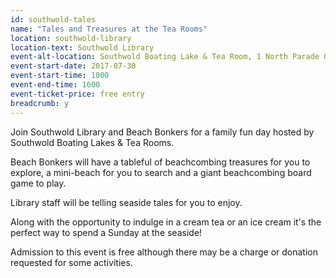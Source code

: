 ```yaml
---
id: southwold-tales
name: "Tales and Treasures at the Tea Rooms"
location: southwold-library
location-text: Southwold Library
event-alt-location: Southwold Boating Lake & Tea Room, 1 North Parade Gardens, Southwold, IP18 6BW
event-start-date: 2017-07-30
event-start-time: 1000
event-end-time: 1600
event-ticket-price: free entry
breadcrumb: y
---
```


Join Southwold Library and Beach Bonkers for a family fun day hosted by Southwold Boating Lakes & Tea Rooms.

Beach Bonkers will have a tableful of beachcombing treasures for you to explore, a mini-beach for you to search and a giant beachcombing board game to play.

Library staff will be telling seaside tales for you to enjoy.

Along with the opportunity to indulge in a cream tea or an ice cream it's the perfect way to spend a Sunday at the seaside!

Admission to this event is free although there may be a charge or donation requested for some activities.
